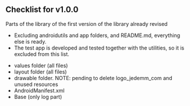 ## Checklist for v1.0.0

Parts of the library of the first version of the library already revised

* Excluding androidutils and app folders, and README.md, everything else is ready.
* The test app is developed and tested together with the utilities, so it is excluded from this list.

- values folder (all files)
- layout folder (all files)
- drawable folder. NOTE: pending to delete logo_jedemm_com and unused resources
- AndroidManifest.xml
- Base (only log part)